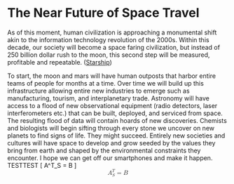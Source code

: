 # The Near Future of Space Travel

As of this moment, human civilization is approaching a monumental shift akin to the information technology revolution of the 2000s. Within this decade, our society will become a space faring civilization, but instead of 250 billion dollar rush to the moon, this second step will be measured, profitable and repeatable. ([Starship](https://www.spacex.com/vehicles/starship/))

To start, the moon and mars will have human outposts that harbor entire teams of people for months at a time. Over time we will build up this infrastructure allowing entire new industries to emerge such as manufacturing, tourism, and interplanetary trade. Astronomy will have access to a flood of new observational equipment (radio detectors, laser interferometers etc.) that can be built, deployed, and serviced from space. The resulting flood of data will contain hoards of new discoveries. Chemists and biologists will begin sifting through every stone we uncover on new planets to find signs of life. They might succeed. Entirely new societies and cultures will have space to develop and grow seeded by the values they bring from earth and shaped by the environmental constraints they encounter. I hope we can get off our smartphones and make it happen.
TESTTEST
\[
    A^T_S = B
\]
<math display="block">
    <msubsup><mi>A</mi> <mi>S</mi> <mi>T</mi></msubsup>
    <mo>=</mo>
    <mi>B</mi>
</math>